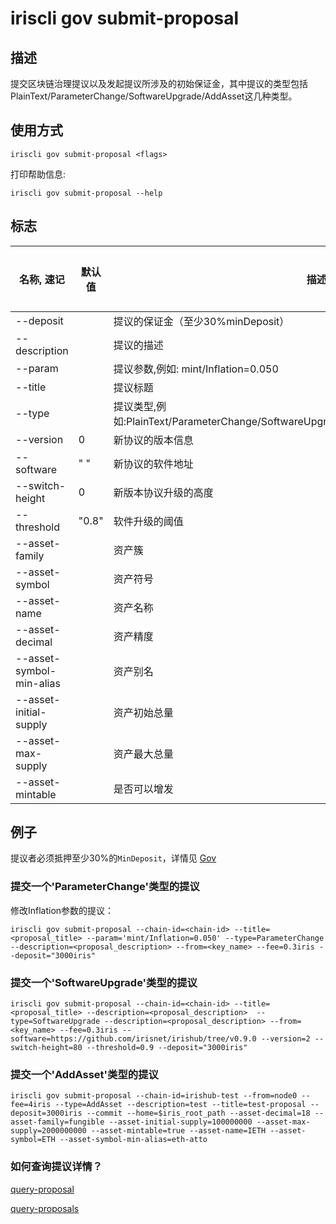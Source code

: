# iriscli gov submit-proposal

## 描述

提交区块链治理提议以及发起提议所涉及的初始保证金，其中提议的类型包括PlainText/ParameterChange/SoftwareUpgrade/AddAsset这几种类型。

## 使用方式

```
iriscli gov submit-proposal <flags>
```
打印帮助信息:

```
iriscli gov submit-proposal --help
```
## 标志

| 名称, 速记        | 默认值                      | 描述                                                                                                                                                 | 是否必须  |
| ---------------- | -------------------------- | ---------------------------------------------------------------------------------------------------------------------------------------------------- | -------- |
| --deposit        |                            | 提议的保证金（至少30%minDeposit）                                                                                                                         |          |
| --description    |                            | 提议的描述                                                                                                           | Yes      |
| --param          |                            | 提议参数,例如: mint/Inflation=0.050                                                                                |          |
| --title          |                            | 提议标题                                                                                                                           | Yes      |
| --type           |                            | 提议类型,例如:PlainText/ParameterChange/SoftwareUpgrade/SoftwareHalt/TxTaxUsage/AddAsset                                                                  | Yes      |
| --version           |            0                | 新协议的版本信息                                                                           |       |
| --software           |           " "                 |  新协议的软件地址                                                                       |       |
| --switch-height           |       0                     |  新版本协议升级的高度                                                     |       |
| --threshold        | "0.8"   |  软件升级的阈值                                              |               |
| --asset-family |  | 资产簇 | |
| --asset-symbol |  | 资产符号 | |
| --asset-name |  | 资产名称 | |
| --asset-decimal |  | 资产精度 | |
| --asset-symbol-min-alias |  | 资产别名 | |
| --asset-initial-supply |  | 资产初始总量 | |
| --asset-max-supply |  | 资产最大总量 | |
| --asset-mintable |  | 是否可以增发 | |

## 例子

提议者必须抵押至少30%的`MinDeposit`，详情见 [Gov](../../features/governance.md)

### 提交一个'ParameterChange'类型的提议

修改Inflation参数的提议：

```shell
iriscli gov submit-proposal --chain-id=<chain-id> --title=<proposal_title> --param='mint/Inflation=0.050' --type=ParameterChange --description=<proposal_description> --from=<key_name> --fee=0.3iris --deposit="3000iris" 
```

### 提交一个'SoftwareUpgrade'类型的提议

```shell
iriscli gov submit-proposal --chain-id=<chain-id> --title=<proposal_title> --description=<proposal_description>  --type=SoftwareUpgrade --description=<proposal_description> --from=<key_name> --fee=0.3iris --software=https://github.com/irisnet/irishub/tree/v0.9.0 --version=2 --switch-height=80 --threshold=0.9 --deposit="3000iris" 
```

### 提交一个'AddAsset'类型的提议

```shell
iriscli gov submit-proposal --chain-id=irishub-test --from=node0 --fee=4iris --type=AddAsset --description=test --title=test-proposal --deposit=3000iris --commit --home=$iris_root_path --asset-decimal=18 --asset-family=fungible --asset-initial-supply=100000000 --asset-max-supply=2000000000 --asset-mintable=true --asset-name=IETH --asset-symbol=ETH --asset-symbol-min-alias=eth-atto
```

###  如何查询提议详情？

[query-proposal](query-proposal.md)

[query-proposals](query-proposals.md)
